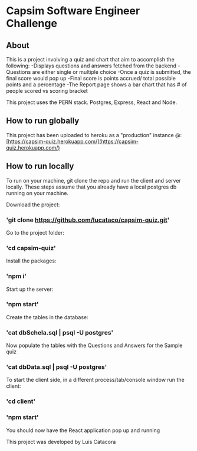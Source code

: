 # Capsim Software Engineer Challenge

## About

This is a project involving a quiz and chart that aim to accomplish the following:
-Displays questions and answers fetched from the backend
-Questions are either single or multiple choice
-Once a quiz is submitted, the final score would pop up
-Final score is points accrued/ total possible points and a percentage
-The Report page shows a bar chart that has # of people scored vs scoring bracket

This project uses the PERN stack. Postgres, Express, React and Node.

## How to run globally

This project has been uploaded to heroku as a "production" instance @:
[https://capsim-quiz.herokuapp.com/](https://capsim-quiz.herokuapp.com/)

## How to run locally

To run on your machine, git clone the repo and run the client and server locally. These steps assume that you already have a local postgres db running on your machine.

Download the project:

### 'git clone https://github.com/lucataco/capsim-quiz.git'

Go to the project folder:

### 'cd capsim-quiz'

Install the packages:

### 'npm i'

Start up the server:

### 'npm start'

Create the tables in the database:

### 'cat dbSchela.sql | psql -U postgres'

Now populate the tables with the Questions and Answers for the Sample quiz

### 'cat dbData.sql | psql -U postgres'

To start the client side, in a different process/tab/console window run the client:

### 'cd client'

### 'npm start'

You should now have the React application pop up and running

This project was developed by Luis Catacora
